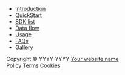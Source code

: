 <!-- docs/_sidebar.md -->
* [Introduction](introduction "Introduction to Version Manager.")
* [QuickStart](quickstart "QuickStart for Version Manager.")
* [SDK list](sdklist "SDKs supported by Version Manager")
* [Data flow](flow "Version Manager Data Flow")
* [Usage](usage "How to use Version Manager")
* [FAQs](faq "Version Manager FAQs")
* [Gallery](gallery "Version Manager Gallery")
<footer id="mb-footer">
  <div class="footer-container">
    <div class="footer-text">
      <span class="footer-text-copyright">
        Copyright © YYYY-YYYY
      </span>
      <span class="footer-text-author">
        <a target="_blank" href="">Your website name</a>
      </span>
    </div>
    <div class="footer-link">
      <span class="footer-links-policy">
        <a href="">Policy</a>
      </span>
      <span class="footer-links-terms">
        <a href="">Terms</a>
      </span>
      <span class="footer-links-cookies">
        <a href="">Cookies</a>
      </span>
    </div>
  </div>
</footer>